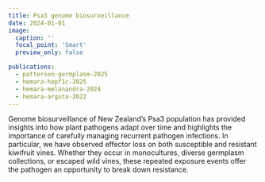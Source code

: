 ```yaml
---
title: Psa3 genome biosurveillance
date: 2024-01-01
image:
  caption: ''
  focal_point: 'Smart'
  preview_only: false

publications:
  - patterson-germplasm-2025
  - hemara-hopf1c-2025
  - hemara-melanandra-2024
  - hemara-arguta-2022
---
```

Genome biosurveillance of New Zealand’s Psa3 population has provided insights into how plant pathogens adapt over time and highlights the importance of carefully managing recurrent pathogen infections. In particular, we have observed effector loss on both susceptible and resistant kiwifruit vines. Whether they occur in monocultures, diverse germplasm collections, or escaped wild vines, these repeated exposure events offer the pathogen an opportunity to break down resistance.
<!--more-->
